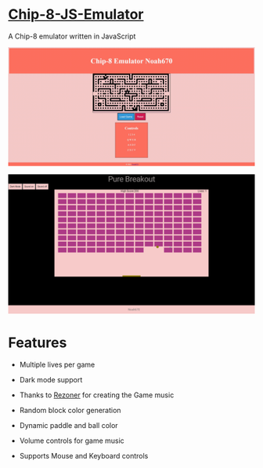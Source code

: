 # [Chip-8-JS-Emulator](https://noah670.github.io/Pure-Breakout/)

A Chip-8 emulator written in JavaScript

![alt-text](https://github.com/Noah670/Chip-8-JS-emulator/blob/master/display/blinky_display_demo.gif)

![alt-text](https://github.com/Noah670/Pure-Breakout/blob/master/display/dark-mode-gameplay.gif)


# Features 

- Multiple lives per game

- Dark mode support

- Thanks to [Rezoner](https://opengameart.org/users/rezoner) for creating the Game music

- Random block color generation 

- Dynamic paddle and ball color

- Volume controls for game music

- Supports Mouse and Keyboard controls
